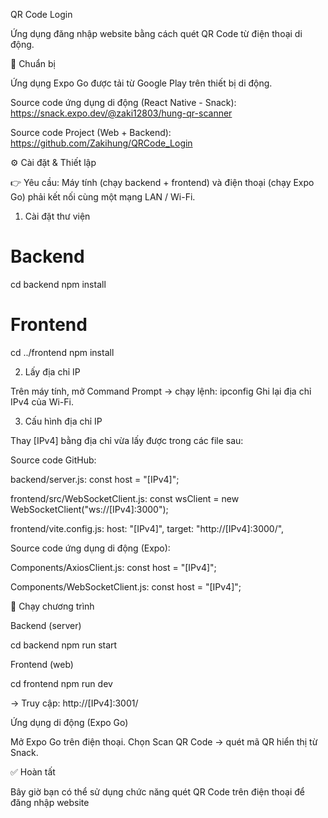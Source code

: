 QR Code Login

Ứng dụng đăng nhập website bằng cách quét QR Code từ điện thoại di động.

🔧 Chuẩn bị

Ứng dụng Expo Go được tải từ Google Play trên thiết bị di động.

Source code ứng dụng di động (React Native - Snack): https://snack.expo.dev/@zaki12803/hung-qr-scanner

Source code Project (Web + Backend): https://github.com/Zakihung/QRCode_Login

⚙️ Cài đặt & Thiết lập

👉 Yêu cầu: Máy tính (chạy backend + frontend) và điện thoại (chạy Expo Go) phải kết nối cùng một mạng LAN / Wi-Fi.

1. Cài đặt thư viện

# Backend
cd backend
npm install

# Frontend
cd ../frontend
npm install

2. Lấy địa chỉ IP

Trên máy tính, mở Command Prompt → chạy lệnh: ipconfig
Ghi lại địa chỉ IPv4 của Wi-Fi.

3. Cấu hình địa chỉ IP

Thay [IPv4] bằng địa chỉ vừa lấy được trong các file sau:

Source code GitHub:

backend/server.js: const host = "[IPv4]";

frontend/src/WebSocketClient.js: const wsClient = new WebSocketClient("ws://[IPv4]:3000");

frontend/vite.config.js: host: "[IPv4]", target: "http://[IPv4]:3000/",

Source code ứng dụng di động (Expo):

Components/AxiosClient.js: const host = "[IPv4]";

Components/WebSocketClient.js: const host = "[IPv4]";

🚀 Chạy chương trình

Backend (server)

cd backend
npm run start

Frontend (web)

cd frontend
npm run dev

→ Truy cập: http://[IPv4]:3001/

Ứng dụng di động (Expo Go)

Mở Expo Go trên điện thoại.
Chọn Scan QR Code → quét mã QR hiển thị từ Snack.

✅ Hoàn tất

Bây giờ bạn có thể sử dụng chức năng quét QR Code trên điện thoại để đăng nhập website
